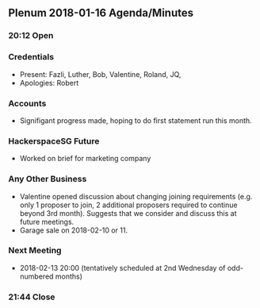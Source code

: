 ## Plenum 2018-01-16 Agenda/Minutes

### 20:12 Open

### Credentials
- Present: Fazli, Luther, Bob, Valentine, Roland, JQ, 
- Apologies: Robert

### Accounts
- Signifigant progress made, hoping to do first statement run this month.

### HackerspaceSG Future
- Worked on brief for marketing company

### Any Other Business
- Valentine opened discussion about changing joining requirements (e.g. only 1 proposer to join, 2 additional proposers required to continue beyond 3rd month). Suggests that we consider and discuss this at future meetings.
- Garage sale on 2018-02-10 or 11.

### Next Meeting
- 2018-02-13 20:00 (tentatively scheduled at 2nd Wednesday of odd-numbered months)

### 21:44 Close
